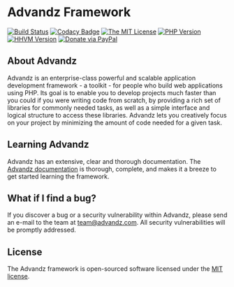 # Advandz Framework #
[![Build Status](https://img.shields.io/travis/Advandz/Advandz-Framework.svg?style=flat-square)](https://travis-ci.org/Advandz/Advandz-Framework)
[![Codacy Badge](https://img.shields.io/codacy/grade/46f5e9c0ffd2445ea5e5ba66ef89ca5d/master.svg?style=flat-square)](https://www.codacy.com/app/yosoy/Advandz-Framework?utm_source=github.com&amp;utm_medium=referral&amp;utm_content=Advandz/Advandz-Framework&amp;utm_campaign=Badge_Grade)
[![The MIT License](https://img.shields.io/github/license/advandz/advandz-framework.svg?style=flat-square)](https://opensource.org/licenses/MIT)
[![PHP Version](https://img.shields.io/badge/php-%3E%3D5.5-8c198c.svg?style=flat-square)](http://php.net)
[![HHVM Version](https://img.shields.io/badge/hhvm-%3E%3D3.10.0-orange.svg?style=flat-square)](http://hhvm.com)
[![Donate via PayPal](https://img.shields.io/badge/donante-PayPal-blue.svg?style=flat-square)](https://donorbox.org/advandz-framework)

## About Advandz

Advandz is an enterprise-class powerful and scalable application development framework - a toolkit - for people who build web applications using PHP. Its goal is to enable you to develop projects much faster than you could if you were writing code from scratch, by providing a rich set of libraries for commonly needed tasks, as well as a simple interface and logical structure to access these libraries. Advandz lets you creatively focus on your project by minimizing the amount of code needed for a given task.

## Learning Advandz

Advandz has an extensive, clear and thorough documentation. The [Advandz documentation](http://documentation.advandz.com/) is thorough, complete, and makes it a breeze to get started learning the framework.

## What if I find a bug?

If you discover a bug or a security vulnerability within Advandz, please send an e-mail to the team at team@advandz.com. All security vulnerabilities will be promptly addressed.

## License

The Advandz framework is open-sourced software licensed under the [MIT license](http://opensource.org/licenses/MIT).